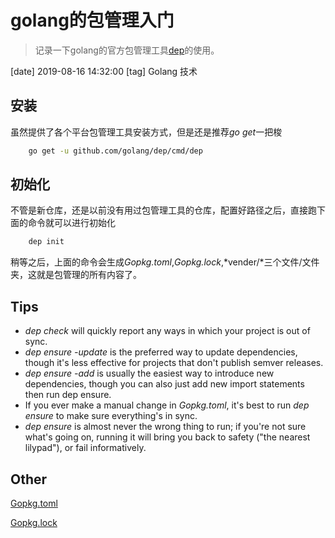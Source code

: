 # golang的包管理入门

> 记录一下golang的官方包管理工具[dep](https://github.com/golang/dep)的使用。

[date] 2019-08-16 14:32:00
[tag] Golang 技术

## 安装
虽然提供了各个平台包管理工具安装方式，但是还是推荐*go get*一把梭

```sh
    go get -u github.com/golang/dep/cmd/dep
```

## 初始化
不管是新仓库，还是以前没有用过包管理工具的仓库，配置好路径之后，直接跑下面的命令就可以进行初始化

```sh
    dep init
```

稍等之后，上面的命令会生成*Gopkg.toml*,*Gopkg.lock*,*vender/*三个文件/文件夹，这就是包管理的所有内容了。

## Tips

* *dep check* will quickly report any ways in which your project is out of sync.
* *dep ensure -update* is the preferred way to update dependencies, though it's less effective for projects that don't publish semver releases.
* *dep ensure -add* is usually the easiest way to introduce new dependencies, though you can also just add new import statements then run dep ensure.
* If you ever make a manual change in *Gopkg.toml*, it's best to run *dep ensure* to make sure everything's in sync.
* *dep ensure* is almost never the wrong thing to run; if you're not sure what's going on, running it will bring you back to safety ("the nearest lilypad"), or fail informatively.

## Other

[Gopkg.toml](https://golang.github.io/dep/docs/Gopkg.toml.html)

[Gopkg.lock](https://golang.github.io/dep/docs/Gopkg.lock.html)
